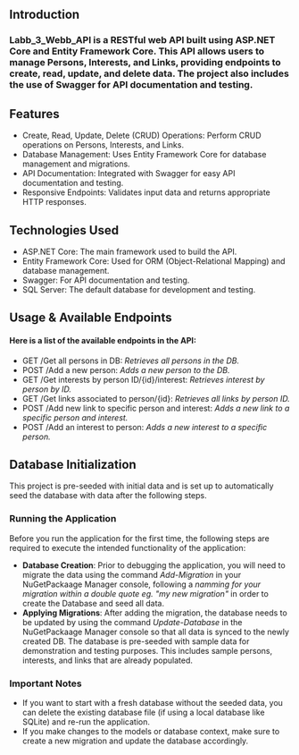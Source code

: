 
## Introduction

### Labb_3_Webb_API is a RESTful web API built using ASP.NET Core and Entity Framework Core. This API allows users to manage Persons, Interests, and Links, providing endpoints to create, read, update, and delete data. The project also includes the use of Swagger for API documentation and testing.

## Features
- Create, Read, Update, Delete (CRUD) Operations: Perform CRUD operations on Persons, Interests, and Links.
- Database Management: Uses Entity Framework Core for database management and migrations.
- API Documentation: Integrated with Swagger for easy API documentation and testing.
- Responsive Endpoints: Validates input data and returns appropriate HTTP responses.

## Technologies Used

- ASP.NET Core: The main framework used to build the API.
- Entity Framework Core: Used for ORM (Object-Relational Mapping) and database management.
- Swagger: For API documentation and testing.
- SQL Server: The default database for development and testing.

## Usage & Available Endpoints

#### Here is a list of the available endpoints in the API:

-	GET /Get all persons in DB: *Retrieves all persons in the DB.*
-	POST /Add a new person: *Adds a new person to the DB.*
- GET /Get interests by person ID/{id}/interest: *Retrieves interest by person by ID.*
- GET /Get links associated to person/{id}: *Retrieves all links by person ID.*
-	POST /Add new link to specific person and interest: *Adds a new link to a specific person and interest.*
-	POST /Add an interest to person: *Adds a new interest to a specific person.*

## Database Initialization

This project is pre-seeded with initial data and is set up to automatically seed the database with data after the following steps. 

### Running the Application

Before you run the application for the first time, the following steps are required to execute the intended functionality of the application:

- **Database Creation**: Prior to debugging the application, you will need to migrate the data using the command *Add-Migration* in your NuGetPackaage Manager console, following a *namming for your migration within a double quote eg. "my new migration"* in order to create the Database and seed all data.
- **Applying Migrations**: After adding the migration, the database needs to be updated by using the command *Update-Database* in the NuGetPackaage Manager console so that all data is synced to the newly created DB. The database is pre-seeded with sample data for demonstration and testing purposes. This includes sample persons, interests, and links that are already populated.

### Important Notes

- If you want to start with a fresh database without the seeded data, you can delete the existing database file (if using a local database like SQLite) and re-run the application.
- If you make changes to the models or database context, make sure to create a new migration and update the database accordingly.


